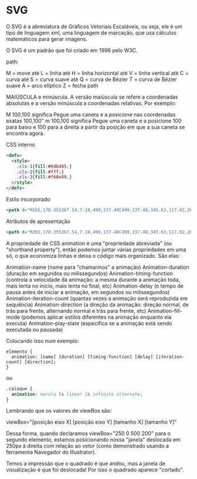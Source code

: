 # SVG

O SVG é a abreviatura de Gráficos Vetoriais Escaláveis, ou seja, ele é um tipo de linguagem xml, uma linguagem de marcação, que usa cálculos matemáticos para gerar imagens.

O SVG é um padrão que foi criado em 1998 pelo W3C.

path:

   M = move até
   L = linha até
   H = linha horizontal até
   V = linha vertical até
   C = curva até
   S = curva suave até
   Q = curva de Bézier
   T = curva de Bézier suave
   A = arco elíptico
   Z = fecha path

MAIÚSCULA e minúscula. A versão maiúscula se refere a coordenadas absolutas e a versão minúscula a coordenadas relativas. Por exemplo:

M 100,100 significa Pegue uma caneta e a posicione nas coordenadas exatas 100,100" m 100,100 significa Pegue uma caneta e a posicione 100 para baixo e 100 para a direita a partir da posição em que a sua caneta se encontra agora.

CSS interno
```html
<defs>
  <style>
    .cls-1{fill:#6dbd45;}
    .cls-2{fill:#fff;}
    .cls-3{fill:#f68e49;}
  </style>
</defs>
```

Estilo incorporado
```html
<path d="M265,170.35S367.54,7.18,499,137.48C499,137.48,345.63,117.92,265,170.35Z" style="fill:#6dbd45"/>
```

Atributos de apresentação
```html
<path d="M265,170.35S367.54,7.18,499,137.48C499,137.48,345.63,117.92,265,170.35Z" fill="#6dbd45"/>
```

A propriedade de CSS animation é uma "propriedade abreviada" (ou "shorthand property"), então podemos juntar várias propriedades em uma só, o que economiza linhas e deixa o código mais organizado. São elas:

Animation-name (nome para "chamarmos" a animação)
Animation-duration (duração em segundos ou milissegundos)
Animation-timing-function (controla a velocidade da animação: a mesma durante a animação toda, mais lenta no início, mais lenta no final, etc)
Animation-delay (o tempo de pausa antes de iniciar a animação, em segundos ou milissegundos)
Animation-iteration-count (quantas vezes a animação será reproduzida em sequência)
Animation-direction (a direção da animação: direção normal, de trás para frente, alternando normal e trás para frente, etc)
Animation-fill-mode (podemos aplicar estilos diferentes na animação enquanto ela executa)
Animation-play-state (especifica se a animação está sendo executada ou pausada)

Colocando isso num exemplo:
```
elemento {
  animation: [name] [duration] [timing-function] [delay] [iteration-count] [direction];
}
```
ou

```css
.caiaque {
  animation: marola 5s linear 2s infinite alternate; 
}
```

Lembrando que os valores de viewBox são:

viewBox="[posição eixo X] [posição eixo Y] [tamanho X] [tamanho Y]"

Dessa forma, quando declaramos viewBox="250 0 500 200" para o segundo elemento, estamos posicionando nossa "janela" deslocada em 250px à direita com relação ao vetor (como demonstrado usando a ferramenta Navegador do Illustrator).

Temos a impressão que o quadrado é que andou, mas a janela de visualização é que foi deslocada! Por isso o quadrado aparece "cortado".
